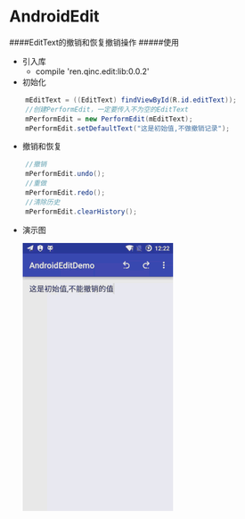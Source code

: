 # AndroidEdit

####EditText的撤销和恢复撤销操作
#####使用
* 引入库
	* compile 'ren.qinc.edit:lib:0.0.2'
* 初始化

```java
    mEditText = ((EditText) findViewById(R.id.editText));
    //创建PerformEdit，一定要传入不为空的EditText
    mPerformEdit = new PerformEdit(mEditText);
    mPerformEdit.setDefaultText("这是初始值,不做撤销记录");
```

* 撤销和恢复

```java
	//撤销
	mPerformEdit.undo();
    //重做
    mPerformEdit.redo();
    //清除历史
    mPerformEdit.clearHistory();
```

* 演示图

	![Image](image/image.gif)

